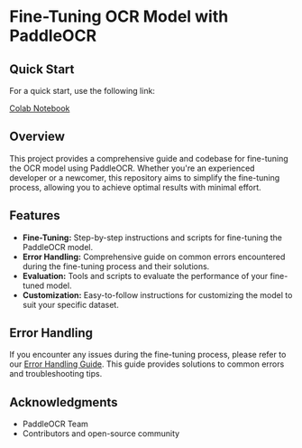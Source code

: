 # Fine-Tuning OCR Model with PaddleOCR

## Quick Start

For a quick start, use the following link:

[Colab Notebook](https://colab.research.google.com/drive/1tCb-oPgKFwTtDG_ggEDoZVlY7OlJuOR7?usp=sharing)

## Overview

This project provides a comprehensive guide and codebase for fine-tuning the OCR model using PaddleOCR. Whether you're an experienced developer or a newcomer, this repository aims to simplify the fine-tuning process, allowing you to achieve optimal results with minimal effort.

## Features

- **Fine-Tuning:** Step-by-step instructions and scripts for fine-tuning the PaddleOCR model.
- **Error Handling:** Comprehensive guide on common errors encountered during the fine-tuning process and their solutions.
- **Evaluation:** Tools and scripts to evaluate the performance of your fine-tuned model.
- **Customization:** Easy-to-follow instructions for customizing the model to suit your specific dataset.

## Error Handling

If you encounter any issues during the fine-tuning process, please refer to our [Error Handling Guide](https://github.com/meerimkanybekova/finetune_paddle_ocr/blob/main/documentation/error_handling.md). This guide provides solutions to common errors and troubleshooting tips.

## Acknowledgments

- PaddleOCR Team
- Contributors and open-source community
